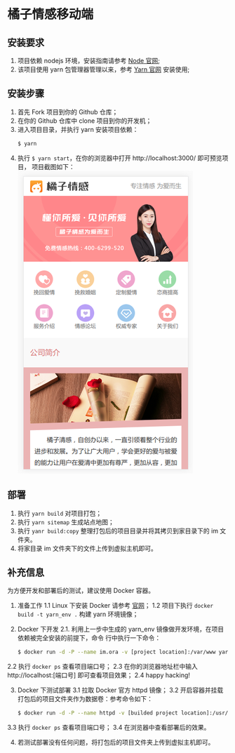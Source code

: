 # 橘子情感移动端

## 安装要求
1. 项目依赖 nodejs 环境，安装指南请参考 [Node 官网](http://nodejs.cn/);
2. 该项目使用 yarn 包管理器管理以来，参考 [Yarn 官网](https://yarn.bootcss.com/)
   安装使用;

## 安装步骤
1. 首先 Fork 项目到你的 Github 仓库；
2. 在你的 Github 仓库中 clone 项目到你的开发机；
3. 进入项目目录，并执行 yarn 安装项目依赖：
   ```bash
   $ yarn
   ```
4. 执行 `$ yarn start`，在你的浏览器中打开 http://localhost:3000/ 即可预览项目，
   项目截图如下：
   ![demo](./demo.png)

## 部署
1. 执行 `yarn build` 对项目打包；
2. 执行 `yarn sitemap` 生成站点地图；
3. 执行 `yanr build:copy` 整理打包后的项目目录并将其拷贝到家目录下的 im 文件夹。
4. 将家目录 im 文件夹下的文件上传到虚拟主机即可。

## 补充信息
为方便开发和部署后的测试，建议使用 Docker 容器。

1. 准备工作
1.1 Linux 下安装 Docker 请参考 [官网](http://docker.io/)；
1.2 项目下执行 `docker build -t yarn_env .` 构建 yarn 环境镜像；

2. Docker 下开发
2.1. 利用上一步中生成的 yarn_env 镜像做开发环境，在项目依赖被完全安装的前提下，命令
行中执行一下命令：
     ```bash
     $ docker run -d -P --name im.ora -v [project location]:/var/www yarn_env start
     ```
2.2 执行 `docker ps` 查看项目端口号；
2.3 在你的浏览器地址栏中输入 http://localhost:[端口号] 即可查看项目效果；
2.4 happy hacking!

3. Docker 下测试部署
3.1 拉取 Docker 官方 httpd 镜像；
3.2 开启容器并挂载打包后的项目文件夹作为数据卷：参考命令如下：
    ```bash
    $ docker run -d -P --name httpd -v [builded project location]:/usr/local/apache2/htdocs/im httpd
    ```
3.3 执行 `docker ps` 查看项目端口号；
3.4 在浏览器中查看部署后的效果。

4. 若测试部署没有任何问题，将打包后的项目文件夹上传到虚拟主机即可。
